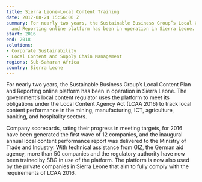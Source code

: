 ```yaml
---
title: Sierra Leone—Local Content Training
date: 2017-08-24 15:56:00 Z
summary: For nearly two years, the Sustainable Business Group’s Local Content Plan
  and Reporting online platform has been in operation in Sierra Leone. 
start: 2016
end: 2018
solutions:
- Corporate Sustainability
- Local Content and Supply Chain Management
regions: Sub-Saharan Africa
country: Sierra Leone
---
```


For nearly two years, the Sustainable Business Group’s Local Content Plan and Reporting online platform has been in operation in Sierra Leone. The government’s local content regulator uses the platform to meet its obligations under the Local Content Agency Act (LCAA 2016) to track local content performance in the mining, manufacturing, ICT, agriculture, banking, and hospitality sectors. 

Company scorecards, rating their progress in meeting targets, for 2016 have been generated the first wave of 12 companies, and the inaugural annual local content performance report was delivered to the Ministry of Trade and Industry. With technical assistance from GIZ, the German aid agency, more than 50 companies and the regulatory authority have now been trained by SBG in use of the platform. The platform is now also used by the private companies in Sierra Leone that aim to fully comply with the requirements of LCAA 2016.